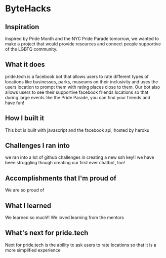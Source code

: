# ByteHacks

## Inspiration

Inspired by Pride Month and the NYC Pride Parade tomorrow, we wanted to make a project that would provide resources and connect people supportive of the LGBTQ community.

## What it does

pride.tech is a facebook bot that allows users to rate different types of locations like businesses, parks, museums on their inclusivity and uses the users location to prompt them with rating places close to them. Our bot also allows users to see their supportive facebook friends locations so that during large events like the Pride Parade, you can find your friends and have fun!

## How I built it

This bot is built with javascript and the facebook api, hosted by heroku

## Challenges I ran into

we ran into a lot of github challenges in creating a new ssh key!! we have been struggling though creating our first ever chatbot, too!

## Accomplishments that I'm proud of

We are so proud of 

## What I learned

We learned so much!! We loved learning from the mentors

## What's next for pride.tech

Next for pride.tech is the ability to ask users to rate locations so that it is a more simplified experience
